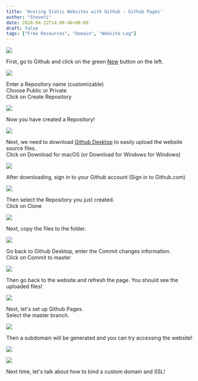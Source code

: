 ```yaml
---
title: 'Hosting Static Websites with Github - Github Pages'
author: "SteveYi"
date: 2020-04-22T14:09:46+00:00
draft: false
tags: ["Free Resources", "Domain", "Website Log"]
---
```


![](https://static-a1.steveyi.net/media/blog/2020/04/github-static-website-12.png)

First, go to Github and click on the green [New](https://github.com/new) button on the left.

![](https://static-a1.steveyi.net/media/blog/2020/04/github-static-website-1-1920x1142.png)

Enter a Repository name (customizable)  
Choose Public or Private  
Click on Create Repository

![](https://static-a1.steveyi.net/media/blog/2020/04/github-static-website-2-1920x1142.png)

Now you have created a Repository!

![](https://static-a1.steveyi.net/media/blog/2020/04/github-static-website-3-1920x1142.png)

Next, we need to download [Github Desktop](https://desktop.github.com/) to easily upload the website source files.  
Click on Download for macOS (or Download for Windows for Windows)

![](https://static-a1.steveyi.net/media/blog/2020/04/github-static-website-4-1920x1142.png)

After downloading, sign in to your Github account (Sign in to Github.com)

![](https://static-a1.steveyi.net/media/blog/2020/04/github-static-website-5-1920x1383.png)

Then select the Repository you just created.  
Click on Clone

![](https://static-a1.steveyi.net/media/blog/2020/04/github-static-website-6-1920x1383.png)

Next, copy the files to the folder.

![](https://static-a1.steveyi.net/media/blog/2020/04/github-static-website-7.png)

Go back to Github Desktop, enter the Commit changes information.  
Click on Commit to master

![](https://static-a1.steveyi.net/media/blog/2020/04/github-static-website-8-1920x1383.png)

Then go back to the website and refresh the page. You should see the uploaded files!

![](https://static-a1.steveyi.net/media/blog/2020/04/github-static-website-9-1920x1142.png)

Next, let's set up Github Pages.  
Select the master branch.

![](https://static-a1.steveyi.net/media/blog/2020/04/github-static-website-10-1920x1142.png)

Then a subdomain will be generated and you can try accessing the website!

![](https://static-a1.steveyi.net/media/blog/2020/04/github-static-website-12.png)

![](https://static-a1.steveyi.net/media/blog/2020/04/github-static-website-11-1920x1142.png)

Next time, let's talk about how to bind a custom domain and SSL!
